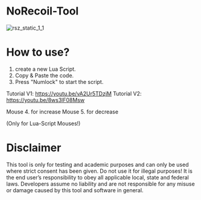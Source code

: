 # NoRecoil-Tool

![rsz_static_1_1](https://user-images.githubusercontent.com/96635023/213569147-dea748d1-10a8-49a0-84d3-48097bdeffb3.png)


# How to use?
1. create a new Lua Script.
2. Copy & Paste the code.
3. Press "Numlock" to start the script.

Tutorial V1: https://youtu.be/vA2Ur5TDzjM
Tutorial V2: https://youtu.be/8ws3lF08Msw


Mouse 4. for increase 
Mouse 5. for decrease

(Only for Lua-Script Mouses!)

# Disclaimer
This tool is only for testing and academic purposes and can only be used where strict consent has been given. Do not use it for illegal purposes! It is the end user’s responsibility to obey all applicable local, state and federal laws. Developers assume no liability and are not responsible for any misuse or damage caused by this tool and software in general.
